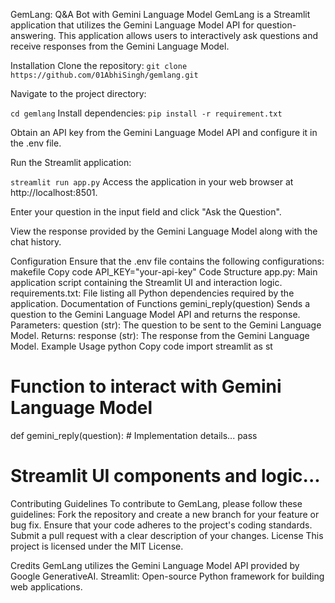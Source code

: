 GemLang: 
Q&A Bot with Gemini Language Model
GemLang is a Streamlit application that utilizes the Gemini Language Model API for question-answering. This application allows users to interactively ask questions and receive responses from the Gemini Language Model.

Installation
Clone the repository:
``` git clone https://github.com/01AbhiSingh/gemlang.git ```

Navigate to the project directory:

``` cd gemlang ```
Install dependencies:
``` pip install -r requirement.txt ```


Obtain an API key from the Gemini Language Model API and configure it in the .env file.

Run the Streamlit application:

``` streamlit run app.py ```
Access the application in your web browser at http://localhost:8501.

Enter your question in the input field and click "Ask the Question".

View the response provided by the Gemini Language Model along with the chat history.

Configuration
Ensure that the .env file contains the following configurations:
makefile
Copy code
API_KEY="your-api-key"
Code Structure
app.py: Main application script containing the Streamlit UI and interaction logic.
requirements.txt: File listing all Python dependencies required by the application.
Documentation of Functions
gemini_reply(question)
Sends a question to the Gemini Language Model API and returns the response.
Parameters:
question (str): The question to be sent to the Gemini Language Model.
Returns:
response (str): The response from the Gemini Language Model.
Example Usage
python
Copy code
import streamlit as st

# Function to interact with Gemini Language Model
def gemini_reply(question):
    # Implementation details...
    pass

# Streamlit UI components and logic...
Contributing Guidelines
To contribute to GemLang, please follow these guidelines:
Fork the repository and create a new branch for your feature or bug fix.
Ensure that your code adheres to the project's coding standards.
Submit a pull request with a clear description of your changes.
License
This project is licensed under the MIT License.

Credits
GemLang utilizes the Gemini Language Model API provided by Google GenerativeAI.
Streamlit: Open-source Python framework for building web applications.
